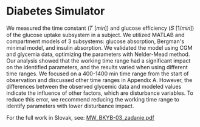# Diabetes Simulator

We measured the time constant (𝑇 [𝑚𝑖𝑛]) and glucose efficiency (𝑆 [1/𝑚𝑖𝑛]) of the glucose uptake subsystem in a subject. We utilized MATLAB and compartment models of 3 subsystems: glucose absorption, Bergman's minimal model, and insulin absorption. We validated the model using CGM and glycemia data, optimizing the parameters with Nelder-Mead method. Our analysis showed that the working time range had a significant impact on the identified parameters, and the results varied when using different time ranges. We focused on a 400-1400 min time range from the start of observation and discussed other time ranges in Appendix A. However, the differences between the observed glycemic data and modeled values indicate the influence of other factors, which are disturbance variables. To reduce this error, we recommend reducing the working time range to identify parameters with lower disturbance impact.

For the full work in Slovak, see:
[MW_BKYB-03_zadanie.pdf](https://github.com/MarekWadinger/diabetes_simulator/files/10673142/MW_BKYB-03_zadanie.pdf)

